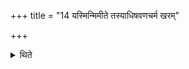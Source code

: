 +++
title = "14 यस्मिन्मिमीते तस्याधिषवणचर्म खरम्"

+++

<details><summary>थिते</summary>

यस्मिन्मिमीते तस्याधिषवणचर्म खरं परिकृत्तं चतुष्पुटमुपरिष्टादासेचनवत् १४
</details>

